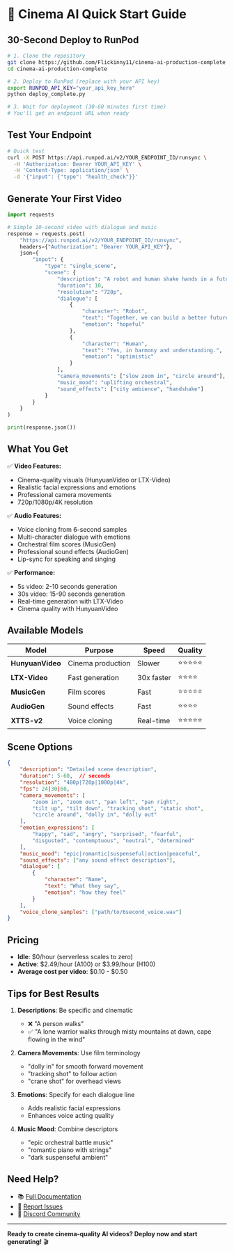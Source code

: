 # 🚀 Cinema AI Quick Start Guide

## 30-Second Deploy to RunPod

```bash
# 1. Clone the repository
git clone https://github.com/Flickinny11/cinema-ai-production-complete
cd cinema-ai-production-complete

# 2. Deploy to RunPod (replace with your API key)
export RUNPOD_API_KEY="your_api_key_here"
python deploy_complete.py

# 3. Wait for deployment (30-60 minutes first time)
# You'll get an endpoint URL when ready
```

## Test Your Endpoint

```bash
# Quick test
curl -X POST https://api.runpod.ai/v2/YOUR_ENDPOINT_ID/runsync \
  -H 'Authorization: Bearer YOUR_API_KEY' \
  -H 'Content-Type: application/json' \
  -d '{"input": {"type": "health_check"}}'
```

## Generate Your First Video

```python
import requests

# Simple 10-second video with dialogue and music
response = requests.post(
    "https://api.runpod.ai/v2/YOUR_ENDPOINT_ID/runsync",
    headers={"Authorization": "Bearer YOUR_API_KEY"},
    json={
        "input": {
            "type": "single_scene",
            "scene": {
                "description": "A robot and human shake hands in a futuristic city, symbolizing peace between AI and humanity",
                "duration": 10,
                "resolution": "720p",
                "dialogue": [
                    {
                        "character": "Robot",
                        "text": "Together, we can build a better future.",
                        "emotion": "hopeful"
                    },
                    {
                        "character": "Human",
                        "text": "Yes, in harmony and understanding.",
                        "emotion": "optimistic"
                    }
                ],
                "camera_movements": ["slow zoom in", "circle around"],
                "music_mood": "uplifting orchestral",
                "sound_effects": ["city ambience", "handshake"]
            }
        }
    }
)

print(response.json())
```

## What You Get

✅ **Video Features:**
- Cinema-quality visuals (HunyuanVideo or LTX-Video)
- Realistic facial expressions and emotions
- Professional camera movements
- 720p/1080p/4K resolution

✅ **Audio Features:**
- Voice cloning from 6-second samples
- Multi-character dialogue with emotions
- Orchestral film scores (MusicGen)
- Professional sound effects (AudioGen)
- Lip-sync for speaking and singing

✅ **Performance:**
- 5s video: 2-10 seconds generation
- 30s video: 15-90 seconds generation
- Real-time generation with LTX-Video
- Cinema quality with HunyuanVideo

## Available Models

| Model | Purpose | Speed | Quality |
|-------|---------|-------|---------|
| **HunyuanVideo** | Cinema production | Slower | ⭐⭐⭐⭐⭐ |
| **LTX-Video** | Fast generation | 30x faster | ⭐⭐⭐⭐ |
| **MusicGen** | Film scores | Fast | ⭐⭐⭐⭐⭐ |
| **AudioGen** | Sound effects | Fast | ⭐⭐⭐⭐ |
| **XTTS-v2** | Voice cloning | Real-time | ⭐⭐⭐⭐⭐ |

## Scene Options

```json
{
    "description": "Detailed scene description",
    "duration": 5-60,  // seconds
    "resolution": "480p|720p|1080p|4k",
    "fps": 24|30|60,
    "camera_movements": [
        "zoom in", "zoom out", "pan left", "pan right",
        "tilt up", "tilt down", "tracking shot", "static shot",
        "circle around", "dolly in", "dolly out"
    ],
    "emotion_expressions": [
        "happy", "sad", "angry", "surprised", "fearful",
        "disgusted", "contemptuous", "neutral", "determined"
    ],
    "music_mood": "epic|romantic|suspenseful|action|peaceful",
    "sound_effects": ["any sound effect description"],
    "dialogue": [
        {
            "character": "Name",
            "text": "What they say",
            "emotion": "how they feel"
        }
    ],
    "voice_clone_samples": ["path/to/6second_voice.wav"]
}
```

## Pricing

- **Idle**: $0/hour (serverless scales to zero)
- **Active**: $2.49/hour (A100) or $3.99/hour (H100)
- **Average cost per video**: $0.10 - $0.50

## Tips for Best Results

1. **Descriptions**: Be specific and cinematic
   - ❌ "A person walks"
   - ✅ "A lone warrior walks through misty mountains at dawn, cape flowing in the wind"

2. **Camera Movements**: Use film terminology
   - "dolly in" for smooth forward movement
   - "tracking shot" to follow action
   - "crane shot" for overhead views

3. **Emotions**: Specify for each dialogue line
   - Adds realistic facial expressions
   - Enhances voice acting quality

4. **Music Mood**: Combine descriptors
   - "epic orchestral battle music"
   - "romantic piano with strings"
   - "dark suspenseful ambient"

## Need Help?

- 📚 [Full Documentation](README.md)
- 🐛 [Report Issues](https://github.com/Flickinny11/cinema-ai-production-complete/issues)
- 💬 [Discord Community](https://discord.gg/cinema-ai)

---

**Ready to create cinema-quality AI videos? Deploy now and start generating!** 🎬
